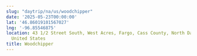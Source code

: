 ```yaml
---
slug: "daytrip/na/us/woodchipper"
date: '2025-05-23T00:00:00'
lat: '46.86019101567027'
lng: '-96.85546875'
location: 43 1/2 Street South, West Acres, Fargo, Cass County, North Dakota, 58121,
  United States
title: Woodchipper
---
```



